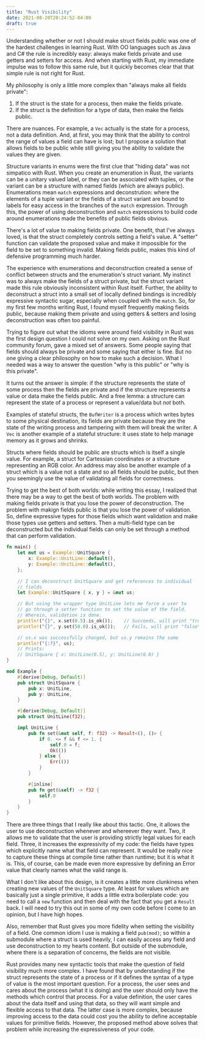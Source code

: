 ```yaml
---
title: "Rust Visibility"
date: 2021-08-20T20:24:52-04:00
draft: true
---
```


Understanding whether or not I should make struct fields public was one of the hardest
challenges in learning Rust. With OO languages such as Java and C# the rule is incredibly
easy: always make fields private and use getters and setters for access. And when
starting with Rust, my immediate impulse was to follow this same rule, but it quickly 
becomes clear that that simple rule is not right for Rust.

My philosophy is only a little more complex than "always make all fields private":
1. If the struct is the state for a process, then make the fields private.
1. If the struct is the definition for a type of data, then make the fields public.

There are nuances. For example, a `Vec` actually is the state for a process, not a data
definition. And, at first, you may think that the ability to control the range of values
a field can have is lost; but I propose a solution that allows fields to be public while
still giving you the ability to validate the values they are given.

Structure variants in enums were the first clue that "hiding data" was not simpatico with
Rust. When you create an enumeration in Rust, the variants can be a unitary valued label,
or they can be associated with tuples, or the variant can be a structure with named
fields (which are always public). Enumerations mean `match` expressions and
deconstrution: where the elements of a tuple variant or the fields of a struct variant
are bound to labels for easy access in the branches of the `match` expression. Through
this, the power of using deconstruction and `match` expressions to build code around
enumerations made the benefits of public fields obvious.

There's a lot of value to making fields private. One benefit, that I've always loved, is
that the struct completely controls setting a field's value. A "setter" function can
validate the proposed value and make it impossible for the field to be set to something
invalid. Making fields public, makes this kind of defensive programming much harder.

The experience with enumerations and deconstruction created a sense of conflict between
structs and the enumeration's struct variant. My instinct was to always make the fields
of a struct private, but the struct variant made this rule obviously inconsistent within
Rust itself. Further, the ability to deconstruct a struct into a small set of locally
defined bindings is incredibly expressive syntactic sugar, especially when coupled with
the `match`. So, for my first few months writing Rust, I found myself frequently making
fields public, because making them private and using getters & setters and losing
deconstruction was often too painful.

Trying to figure out what the idioms were around field visibility in Rust was the first
design question I could not solve on my own.  Asking on the Rust community forum, gave
a mixed set of answers. Some people saying that fields should always be private and some
saying that either is fine.  But no one giving a clear philosophy on how to make such a
decision. What I needed was a way to answer the question "why is this public" or "why is
this private".

It turns out the answer is simple: if the structure represents the state of some process
then the fields are private and if the structure represents a value or data make the 
fields public. And a free lemma: a structure can represent the state of a process or
represent a value/data but _not_ both. 

Examples of stateful structs, the `BufWriter` is a process which
writes bytes to some physical destination, its fields are private because they are the
state of the writing process and tampering with them will break the writer. A `Vec` is
another example of a stateful structure: it uses state to help manage memory as it
grows and shrinks.

Structs where fields should be public are structs which is itself a single value. For
example, a struct for Cartessian coordinates or a structure representing an RGB color.
An address may also be another example of a struct which is a value not a state and so
all fields should be public, but then you seemingly use the value of validating all
fields for correctness.

Trying to get the best of both worlds: while writing this essay, I realized that there
may be a way to get the best of both worlds. The problem with making fields private is
that you lose the power of deconstruction.  The problem with makign fields public is that
you lose the power of validation. So, define expressive types for those fields which
want validation and make those types use getters and setters.  Then a multi-field type
can be deconstructed but the individual fields can only be set through a method that can
perform validation.

```rust
fn main() {
    let mut us = Example::UnitSquare {
        x: Example::UnitLine::default(),
        y: Example::UnitLine::default(),
    };
    
    // I can deconstruct UnitSquare and get references to individual 
    // fields
    let Example::UnitSquare { x, y } = &mut us;

    // But using the wrapper type UnitLine lets me force a user to 
    // go through a setter function to set the value of the field.  
    // Wherein, validation is done.
    println!("{}", x.set(0.5).is_ok());    // Succeeds, will print "true"
    println!("{}", y.set(50.0).is_ok());   // Fails, will print "false"

    // us.x was successfully changed, but us.y remains the same
    println!("{:?}", us);
    // Prints:
    // UnitSquare { x: UnitLine(0.5), y: UnitLine(0.0) }
}

mod Example {
    #[derive(Debug, Default)]
    pub struct UnitSquare {
        pub x: UnitLine,
        pub y: UnitLine,
    }

    #[derive(Debug, Default)]
    pub struct UnitLine(f32);

    impl UnitLine {
        pub fn set(&mut self, f: f32) -> Result<(), ()> {
            if 0. <= f && f <= 1. {
                self.0 = f;
                Ok(())
            } else {
                Err(())
            }
        }

        #[inline]
        pub fn get(&self) -> f32 {
            self.0
        }
    }
}
```

There are three things that I really like about this tactic. One, it allows the user to 
use deconstruction whenever and whereever they want. Two, it allows me to validate that
the user is providing strictly legal values for each field.  Three, it increases the
expressivity of my code: the fields have types which explicitly name what that field
can represent. It would be really nice to capture these things at compile time rather
than runtime; but it is what it is.  This, of course, can be made even more expressive
by defining an Error value that clearly names what the valid range is.

What I don't like about this design, is it creates a little more clunkiness when creating
new values of the `UnitSquare` type. At least for values which are basically just a single
primitive, it adds a little extra boilerplate code: you need to call a `new` function
and then deal with the fact that you get a `Result` back. I will need to try this out in
some of my own code before I come to an opinion, but I have high hopes.

Also, remember that Rust gives you more fidelity when setting the visibility of a field.
One common idiom I use is making a field `pub(mod)`; so within a submodule where a struct
is used heavily, I can easily access any field and use deconstruction to my hearts content.
But outside of the submodule, where there is a separation of concerns, the fields are
not visible.

Rust provides many new syntactic tools that make the question of field visibility much
more complex. I have found that by understanding if the struct represents the state of
a process or if it defines the syntax of a type of value is the most important question.
For a process, the user sees and cares about the process (what it is doing) and the user
should only have the methods which control that process. For a value definition, the user cares
about the data itself and using that data, so they will want simple and flexible access
to that data. The latter case is more complex, because improving access to the data
could cost you the ability to define acceptable values for primitive fields.  However,
the proposed method above solves that problem while increasing the expressiveness of
your code.
